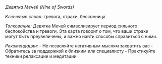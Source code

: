 *Девятка Мечей \(Nine of Swords\)*

*Ключевые слова:* тревога, страхи, бессонница

*Толкование:* 
Девятка Мечей символизирует период сильного беспокойства и тревоги\. Эта карта говорит о том, что ваши страхи могут быть преувеличены, и важно найти способы справиться с ними\.

*Рекомендации:*
\- Не позволяйте негативным мыслям захватить вас
\- Обратитесь за поддержкой к близким или специалисту
\- Практикуйте техники релаксации и медитации
